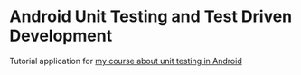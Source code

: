# Android Unit Testing and Test Driven Development

Tutorial application for [my course about unit testing in Android](https://go.techyourchance.com/android-unit-testing-course-github)
